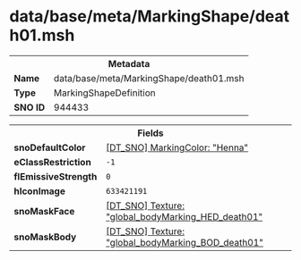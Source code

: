 <h1>data/base/meta/MarkingShape/death01.msh</h1><table><tr><th colspan="100%">Metadata</th></tr><tr><td><b>Name</b></td><td>data/base/meta/MarkingShape/death01.msh</td></tr><tr><td><b>Type</b></td><td>MarkingShapeDefinition</td></tr><tr><td><b>SNO ID</b></td><td>944433</td></tr></table>

<table><tr><th colspan="100%">Fields</th></tr><tr><td><b>snoDefaultColor</b></td><td><a href="..\MarkingColor\Henna.mcl.md">[DT_SNO] MarkingColor: "Henna"</a></td></tr><tr><td><b>eClassRestriction</b></td><td><code>-1</code></td></tr><tr><td><b>flEmissiveStrength</b></td><td><code>0</code></td></tr><tr><td><b>hIconImage</b></td><td><code>633421191</code></td></tr><tr><td><b>snoMaskFace</b></td><td><a href="..\Texture\global_bodyMarking_HED_death01.tex.md">[DT_SNO] Texture: "global_bodyMarking_HED_death01"</a></td></tr><tr><td><b>snoMaskBody</b></td><td><a href="..\Texture\global_bodyMarking_BOD_death01.tex.md">[DT_SNO] Texture: "global_bodyMarking_BOD_death01"</a></td></tr></table>

